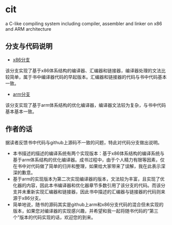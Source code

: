 # cit
a C-like compiling system including compiler, assembler and linker on x86 and ARM architecture

## 分支与代码说明

* [x86分支](https://github.com/fanzhidongyzby/cit/tree/x86)

该分支实现了基于x86体系结构的编译器、汇编器和链接器，编译器处理的文法比较简单，属于书中编译器代码的早起版本。汇编器和链接器的代码与书中代码基本一致。

* [arm分支](https://github.com/fanzhidongyzby/cit/tree/arm)

该分支实现了基于arm体系结构的优化编译器，编译器文法较为复杂，与书中代码基本基本一致。

## 作者的话

据读者反馈书中代码与github上源码不一致的问题，特此对代码分支做出说明。
* 本书描述的描述的编译系统有两个实现版本：基于x86体系结构的编译系统与基于arm体系结构的优化编译器。成书过程中，由于个人精力有限等因素，仅在书中对代码做了简单的归并和整理，如果给大家带来了误解，我在此表示深深的歉意。
* 基于arm的实现版本为第二次实现编译器的版本，文法较为丰富，且实现了优化器的内容，因此本书编译器和优化器章节多数引用了该分支的代码。而该分支并未重新实现汇编器和链接器，因此书中描述的汇编器与链接器的代码则来源于x86分支。
* 简单地说，随书的源码其实是github上arm和x86分支代码的混合但未实现的版本，如果您对编译器的实现感兴趣，并希望和我一起将随书代码的“第三个”版本的代码实现的话，欢迎您的到来。
